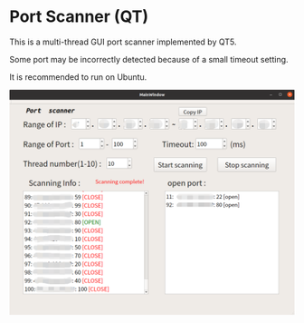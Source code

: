 # Port Scanner (QT)
This is a multi-thread GUI port scanner implemented by QT5.

Some port may be incorrectly detected because of a small timeout setting.

It is recommended to run on Ubuntu.

![example](example.png)


